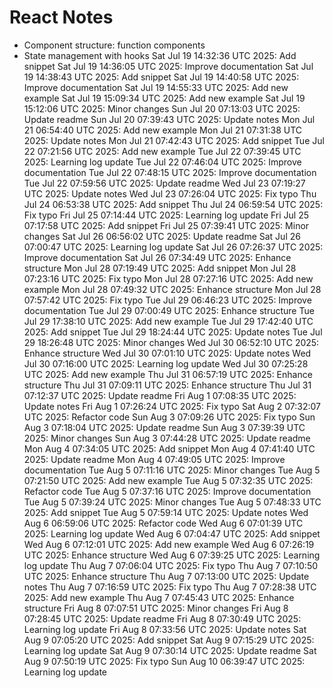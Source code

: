 # React Notes
- Component structure: function components
- State management with hooks
Sat Jul 19 14:32:36 UTC 2025: Add snippet
Sat Jul 19 14:36:05 UTC 2025: Improve documentation
Sat Jul 19 14:38:43 UTC 2025: Add snippet
Sat Jul 19 14:40:58 UTC 2025: Improve documentation
Sat Jul 19 14:55:33 UTC 2025: Add new example
Sat Jul 19 15:09:34 UTC 2025: Add new example
Sat Jul 19 15:12:06 UTC 2025: Minor changes
Sun Jul 20 07:13:03 UTC 2025: Update readme
Sun Jul 20 07:39:43 UTC 2025: Update notes
Mon Jul 21 06:54:40 UTC 2025: Add new example
Mon Jul 21 07:31:38 UTC 2025: Update notes
Mon Jul 21 07:42:43 UTC 2025: Add snippet
Tue Jul 22 07:21:56 UTC 2025: Add new example
Tue Jul 22 07:39:45 UTC 2025: Learning log update
Tue Jul 22 07:46:04 UTC 2025: Improve documentation
Tue Jul 22 07:48:15 UTC 2025: Improve documentation
Tue Jul 22 07:59:56 UTC 2025: Update readme
Wed Jul 23 07:19:27 UTC 2025: Update notes
Wed Jul 23 07:26:04 UTC 2025: Fix typo
Thu Jul 24 06:53:38 UTC 2025: Add snippet
Thu Jul 24 06:59:54 UTC 2025: Fix typo
Fri Jul 25 07:14:44 UTC 2025: Learning log update
Fri Jul 25 07:17:58 UTC 2025: Add snippet
Fri Jul 25 07:39:41 UTC 2025: Minor changes
Sat Jul 26 06:56:02 UTC 2025: Update readme
Sat Jul 26 07:00:47 UTC 2025: Learning log update
Sat Jul 26 07:26:37 UTC 2025: Improve documentation
Sat Jul 26 07:34:49 UTC 2025: Enhance structure
Mon Jul 28 07:19:49 UTC 2025: Add snippet
Mon Jul 28 07:23:16 UTC 2025: Fix typo
Mon Jul 28 07:27:16 UTC 2025: Add new example
Mon Jul 28 07:49:32 UTC 2025: Enhance structure
Mon Jul 28 07:57:42 UTC 2025: Fix typo
Tue Jul 29 06:46:23 UTC 2025: Improve documentation
Tue Jul 29 07:00:49 UTC 2025: Enhance structure
Tue Jul 29 17:38:10 UTC 2025: Add new example
Tue Jul 29 17:42:40 UTC 2025: Add snippet
Tue Jul 29 18:24:44 UTC 2025: Update notes
Tue Jul 29 18:26:48 UTC 2025: Minor changes
Wed Jul 30 06:52:10 UTC 2025: Enhance structure
Wed Jul 30 07:01:10 UTC 2025: Update notes
Wed Jul 30 07:16:00 UTC 2025: Learning log update
Wed Jul 30 07:25:28 UTC 2025: Add new example
Thu Jul 31 06:57:19 UTC 2025: Enhance structure
Thu Jul 31 07:09:11 UTC 2025: Enhance structure
Thu Jul 31 07:12:37 UTC 2025: Update readme
Fri Aug  1 07:08:35 UTC 2025: Update notes
Fri Aug  1 07:26:24 UTC 2025: Fix typo
Sat Aug  2 07:32:07 UTC 2025: Refactor code
Sun Aug  3 07:09:26 UTC 2025: Fix typo
Sun Aug  3 07:18:04 UTC 2025: Update readme
Sun Aug  3 07:39:39 UTC 2025: Minor changes
Sun Aug  3 07:44:28 UTC 2025: Update readme
Mon Aug  4 07:34:05 UTC 2025: Add snippet
Mon Aug  4 07:41:40 UTC 2025: Update readme
Mon Aug  4 07:49:05 UTC 2025: Improve documentation
Tue Aug  5 07:11:16 UTC 2025: Minor changes
Tue Aug  5 07:21:50 UTC 2025: Add new example
Tue Aug  5 07:32:35 UTC 2025: Refactor code
Tue Aug  5 07:37:16 UTC 2025: Improve documentation
Tue Aug  5 07:39:24 UTC 2025: Minor changes
Tue Aug  5 07:48:33 UTC 2025: Add snippet
Tue Aug  5 07:59:14 UTC 2025: Update notes
Wed Aug  6 06:59:06 UTC 2025: Refactor code
Wed Aug  6 07:01:39 UTC 2025: Learning log update
Wed Aug  6 07:04:47 UTC 2025: Add snippet
Wed Aug  6 07:12:01 UTC 2025: Add new example
Wed Aug  6 07:26:19 UTC 2025: Enhance structure
Wed Aug  6 07:39:25 UTC 2025: Learning log update
Thu Aug  7 07:06:04 UTC 2025: Fix typo
Thu Aug  7 07:10:50 UTC 2025: Enhance structure
Thu Aug  7 07:13:00 UTC 2025: Update notes
Thu Aug  7 07:16:59 UTC 2025: Fix typo
Thu Aug  7 07:28:38 UTC 2025: Add new example
Thu Aug  7 07:45:43 UTC 2025: Enhance structure
Fri Aug  8 07:07:51 UTC 2025: Minor changes
Fri Aug  8 07:28:45 UTC 2025: Update readme
Fri Aug  8 07:30:49 UTC 2025: Learning log update
Fri Aug  8 07:33:56 UTC 2025: Update notes
Sat Aug  9 07:05:20 UTC 2025: Add snippet
Sat Aug  9 07:15:29 UTC 2025: Learning log update
Sat Aug  9 07:30:14 UTC 2025: Update readme
Sat Aug  9 07:50:19 UTC 2025: Fix typo
Sun Aug 10 06:39:47 UTC 2025: Learning log update
